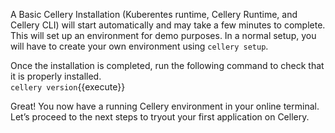 A Basic Cellery Installation (Kuberentes runtime, Cellery Runtime, and Cellery CLI) will start automatically and may take a few minutes to complete. This will set up an environment for demo purposes. In a normal setup, you will have to create your own environment using `cellery setup`. 

Once the installation is completed, run the following command to check that it is properly installed.  
`cellery version`{{execute}}

Great! You now have a running Cellery environment in your online terminal. Let’s proceed to the next steps to tryout your first application on Cellery. 
